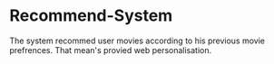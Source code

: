# Recommend-System

The system recommed user movies according to his previous movie prefrences. That mean's provied web personalisation.
